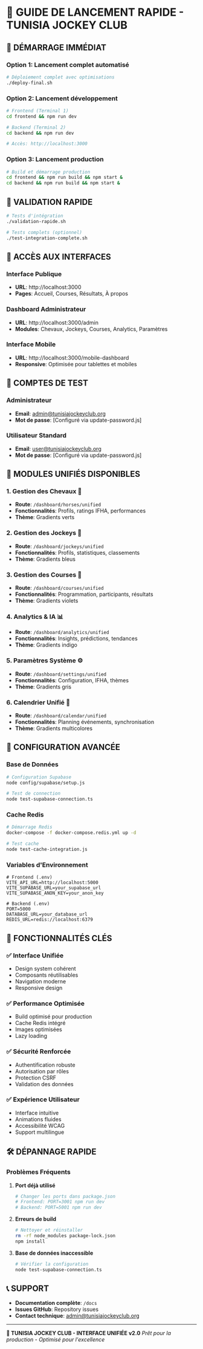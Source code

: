 # 🚀 GUIDE DE LANCEMENT RAPIDE - TUNISIA JOCKEY CLUB

## 🎯 DÉMARRAGE IMMÉDIAT

### Option 1: Lancement complet automatisé
```bash
# Déploiement complet avec optimisations
./deploy-final.sh
```

### Option 2: Lancement développement
```bash
# Frontend (Terminal 1)
cd frontend && npm run dev

# Backend (Terminal 2) 
cd backend && npm run dev

# Accès: http://localhost:3000
```

### Option 3: Lancement production
```bash
# Build et démarrage production
cd frontend && npm run build && npm start &
cd backend && npm run build && npm start &
```

## 🧪 VALIDATION RAPIDE

```bash
# Tests d'intégration
./validation-rapide.sh

# Tests complets (optionnel)
./test-integration-complete.sh
```

## 📱 ACCÈS AUX INTERFACES

### Interface Publique
- **URL**: http://localhost:3000
- **Pages**: Accueil, Courses, Résultats, À propos

### Dashboard Administrateur  
- **URL**: http://localhost:3000/admin
- **Modules**: Chevaux, Jockeys, Courses, Analytics, Paramètres

### Interface Mobile
- **URL**: http://localhost:3000/mobile-dashboard
- **Responsive**: Optimisée pour tablettes et mobiles

## 🔑 COMPTES DE TEST

### Administrateur
- **Email**: admin@tunisiajockeyclub.org
- **Mot de passe**: [Configuré via update-password.js]

### Utilisateur Standard
- **Email**: user@tunisiajockeyclub.org  
- **Mot de passe**: [Configuré via update-password.js]

## 🎨 MODULES UNIFIÉS DISPONIBLES

### 1. Gestion des Chevaux 🐎
- **Route**: `/dashboard/horses/unified`
- **Fonctionnalités**: Profils, ratings IFHA, performances
- **Thème**: Gradients verts

### 2. Gestion des Jockeys 🏇
- **Route**: `/dashboard/jockeys/unified`  
- **Fonctionnalités**: Profils, statistiques, classements
- **Thème**: Gradients bleus

### 3. Gestion des Courses 🏁
- **Route**: `/dashboard/courses/unified`
- **Fonctionnalités**: Programmation, participants, résultats  
- **Thème**: Gradients violets

### 4. Analytics & IA 📊
- **Route**: `/dashboard/analytics/unified`
- **Fonctionnalités**: Insights, prédictions, tendances
- **Thème**: Gradients indigo

### 5. Paramètres Système ⚙️
- **Route**: `/dashboard/settings/unified`
- **Fonctionnalités**: Configuration, IFHA, thèmes
- **Thème**: Gradients gris

### 6. Calendrier Unifié 📅
- **Route**: `/dashboard/calendar/unified`
- **Fonctionnalités**: Planning événements, synchronisation
- **Thème**: Gradients multicolores

## 🔧 CONFIGURATION AVANCÉE

### Base de Données
```bash
# Configuration Supabase
node config/supabase/setup.js

# Test de connection
node test-supabase-connection.ts
```

### Cache Redis
```bash
# Démarrage Redis
docker-compose -f docker-compose.redis.yml up -d

# Test cache
node test-cache-integration.js
```

### Variables d'Environnement
```env
# Frontend (.env)
VITE_API_URL=http://localhost:5000
VITE_SUPABASE_URL=your_supabase_url
VITE_SUPABASE_ANON_KEY=your_anon_key

# Backend (.env)
PORT=5000
DATABASE_URL=your_database_url
REDIS_URL=redis://localhost:6379
```

## 🎯 FONCTIONNALITÉS CLÉS

### ✅ Interface Unifiée
- Design system cohérent
- Composants réutilisables
- Navigation moderne
- Responsive design

### ✅ Performance Optimisée
- Build optimisé pour production
- Cache Redis intégré
- Images optimisées
- Lazy loading

### ✅ Sécurité Renforcée  
- Authentification robuste
- Autorisation par rôles
- Protection CSRF
- Validation des données

### ✅ Expérience Utilisateur
- Interface intuitive
- Animations fluides
- Accessibilité WCAG
- Support multilingue

## 🛠️ DÉPANNAGE RAPIDE

### Problèmes Fréquents

1. **Port déjà utilisé**
   ```bash
   # Changer les ports dans package.json
   # Frontend: PORT=3001 npm run dev
   # Backend: PORT=5001 npm run dev
   ```

2. **Erreurs de build**
   ```bash
   # Nettoyer et réinstaller
   rm -rf node_modules package-lock.json
   npm install
   ```

3. **Base de données inaccessible**
   ```bash
   # Vérifier la configuration
   node test-supabase-connection.ts
   ```

## 📞 SUPPORT

- **Documentation complète**: `/docs`
- **Issues GitHub**: Repository issues
- **Contact technique**: admin@tunisiajockeyclub.org

---

**🌟 TUNISIA JOCKEY CLUB - INTERFACE UNIFIÉE v2.0**
*Prêt pour la production - Optimisé pour l'excellence*
